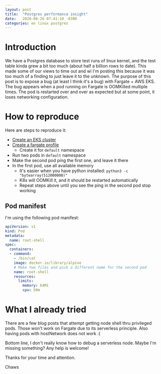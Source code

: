 ```yaml
---
layout: post
title:  "Postgres performance insight"
date:   2020-08-26 07:41:10 -0300
categories: en linux postgres
---
```


# Introduction

We have a Postgres database to store test runs of linux kernel, and the test table kinda grew a bit too much (about half a billion rows to date).
This made some of our views to time out and wi
I'm posting this because it was too much of a finding to just leave it to the unknown.
The purpose of this post is to expose a bug (at least I think it's a bug) with Fargate + AWS EKS. The bug appears when a pod running on Fargate is OOMKilled multiple times. The pod is restarted over and over as expected but at some point, it loses networking configuration.

# How to reproduce

Here are steps to reproduce it:

* [Create an EKS cluster](https://docs.aws.amazon.com/eks/latest/userguide/create-cluster.html)
* [Create a fargate profile](https://docs.aws.amazon.com/eks/latest/userguide/fargate-getting-started.html)
  * Create it for `default` namespace
* Run two pods in `default` namespace
* Make the second pod ping the first one, and leave it there
* In the first pod, use all available memory
  * It's easier when you have python installed: `python3 -c "bytearray(512000000)"`
  * K8s will OOMKill it, and it should be restarted automatically
  * Repeat steps above until you see the ping in the second pod stop working

## Pod manifest

I'm using the following pod manifest:

```yaml
apiVersion: v1
kind: Pod
metadata:
  name: root-shell
spec:
  containers:
  - command:
    - /bin/cat
    image: docker.io/library/alpine
    # Make two files and pick a different name for the second pod
    name: root-shell
    resources:
      limits:
        memory: 64Mi
        cpu: 50m
```


# What I already tried

There are a few blog posts that attempt getting node shell thru privileged pods. Those won't work on Fargate due to its serverless principle. Also having pods with hostNetwork does not work :(

Bottom line, I don't really know how to debug a serverless node. Maybe I'm missing something? Any help is welcome!


Thanks for your time and attention.

Chaws
